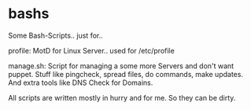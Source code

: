 bashs
=====

Some Bash-Scripts.. just for..

profile: MotD for Linux Server.. used for /etc/profile

manage.sh: Script for managing a some more Servers and don't want puppet. Stuff like pingcheck, spread files, do commands, make updates. And extra tools like DNS Check for Domains.


All scripts are written mostly in hurry and for me. So they can be dirty.
